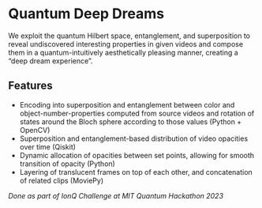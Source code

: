# Quantum Deep Dreams
We exploit the quantum Hilbert space, entanglement, and superposition to reveal undiscovered interesting properties in given videos and compose them in a quantum-intuitively aesthetically pleasing manner, creating a “deep dream experience”.
## Features
- Encoding into superposition and entanglement between color and object-number-properties computed from source videos and rotation of states around the Bloch sphere according to those values (Python + OpenCV)
- Superposition and entanglement-based distribution of video opacities over time (Qiskit)
- Dynamic allocation of opacities between set points, allowing for smooth transition of opacity (Python)
- Layering of translucent frames on top of each other, and concatenation of related clips (MoviePy)

*Done as part of IonQ Challenge at MIT Quantum Hackathon 2023*

